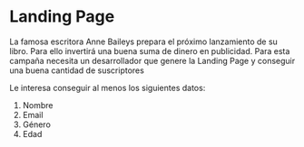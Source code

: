 # Landing Page

La famosa escritora Anne Baileys prepara el próximo lanzamiento de su libro. Para ello invertirá una buena suma de dinero en publicidad. Para esta campaña necesita un desarrollador que genere la Landing Page y conseguir una buena cantidad de suscriptores

Le interesa conseguir al menos los siguientes datos:

1. Nombre
2. Email
3. Género
4. Edad

